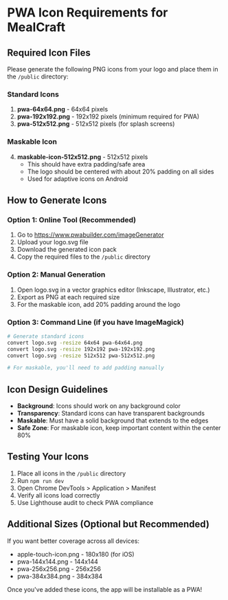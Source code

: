 # PWA Icon Requirements for MealCraft

## Required Icon Files

Please generate the following PNG icons from your logo and place them in the `/public` directory:

### Standard Icons
1. **pwa-64x64.png** - 64x64 pixels
2. **pwa-192x192.png** - 192x192 pixels (minimum required for PWA)
3. **pwa-512x512.png** - 512x512 pixels (for splash screens)

### Maskable Icon
4. **maskable-icon-512x512.png** - 512x512 pixels
   - This should have extra padding/safe area
   - The logo should be centered with about 20% padding on all sides
   - Used for adaptive icons on Android

## How to Generate Icons

### Option 1: Online Tool (Recommended)
1. Go to https://www.pwabuilder.com/imageGenerator
2. Upload your logo.svg file
3. Download the generated icon pack
4. Copy the required files to the `/public` directory

### Option 2: Manual Generation
1. Open logo.svg in a vector graphics editor (Inkscape, Illustrator, etc.)
2. Export as PNG at each required size
3. For the maskable icon, add 20% padding around the logo

### Option 3: Command Line (if you have ImageMagick)
```bash
# Generate standard icons
convert logo.svg -resize 64x64 pwa-64x64.png
convert logo.svg -resize 192x192 pwa-192x192.png
convert logo.svg -resize 512x512 pwa-512x512.png

# For maskable, you'll need to add padding manually
```

## Icon Design Guidelines

- **Background**: Icons should work on any background color
- **Transparency**: Standard icons can have transparent backgrounds
- **Maskable**: Must have a solid background that extends to the edges
- **Safe Zone**: For maskable icon, keep important content within the center 80%

## Testing Your Icons

1. Place all icons in the `/public` directory
2. Run `npm run dev`
3. Open Chrome DevTools > Application > Manifest
4. Verify all icons load correctly
5. Use Lighthouse audit to check PWA compliance

## Additional Sizes (Optional but Recommended)

If you want better coverage across all devices:
- apple-touch-icon.png - 180x180 (for iOS)
- pwa-144x144.png - 144x144
- pwa-256x256.png - 256x256
- pwa-384x384.png - 384x384

Once you've added these icons, the app will be installable as a PWA!